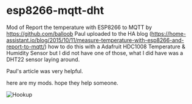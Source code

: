 # esp8266-mqtt-dht
Mod of Report the temperature with ESP8266 to MQTT by https://github.com/balloob
Paul uploaded to the HA blog (https://home-assistant.io/blog/2015/10/11/measure-temperature-with-esp8266-and-report-to-mqtt/) how to do this with a Adafruit HDC1008 Temperature & Humidity Sensor  but I did not have one of those, what I did have was a DHT22 sensor laying around.

Paul's article was very helpful.

here are my mods. hope they help someone.

![Hookup](https://goo.gl/photos/85ZiuxQ6Vupvsh6p9 "Hookup")




